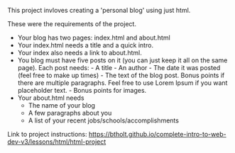 This project invloves creating a 'personal blog' using just html.

These were the requirements of the project.

- Your blog has two pages: index.html and about.html
- Your index.html needs a title and a quick intro.
- Your index also needs a link to about.html.
- You blog must have five posts on it (you can just keep it all on the same page).
  Each post needs: - A title - An author - The date it was posted (feel free to make up times) - The text of the blog post. Bonus points if there are multiple paragraphs. Feel free to use Lorem Ipsum if you want placeholder text. - Bonus points for images.
- Your about.html needs
  - The name of your blog
  - A few paragraphs about you
  - A list of your recent jobs/schools/accomplishments

Link to project instructions: https://btholt.github.io/complete-intro-to-web-dev-v3/lessons/html/html-project
